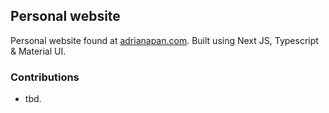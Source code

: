 ## Personal website

Personal website found at [adrianapan.com](https://adrianapan.com).
Built using Next JS, Typescript & Material UI.

### Contributions

- tbd.
